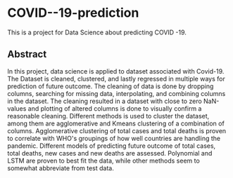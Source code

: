 # COVID--19-prediction
This is a project for Data Science about predicting COVID -19. 

## Abstract
In this project, data science is applied to dataset associated with Covid-19. The Dataset is cleaned, clustered, and lastly regressed in multiple ways for prediction of future outcome. The cleaning of data is done by dropping columns, searching for missing data, interpolating, and combining columns in the dataset. The cleaning resulted in a dataset with close to zero NaN-values and plotting of altered columns is done to visually confirm a reasonable cleaning. Different methods is used to cluster the dataset, among them are agglomerative and Kmeans clustering of a combination of columns. Agglomerative clustering of total cases and total deaths is proven to correlate with WHO's groupings of how well countries are handling the pandemic. Different models of predicting future outcome of total cases, total deaths, new cases and new deaths are assessed. Polynomial and LSTM are proven to best fit the data, while other methods seem to somewhat abbreviate from test data.
